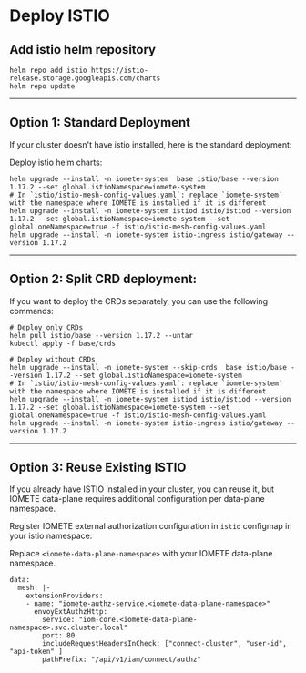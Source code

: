 # Deploy ISTIO

## Add istio helm repository

```shell
helm repo add istio https://istio-release.storage.googleapis.com/charts
helm repo update
```

---
## Option 1: Standard Deployment

If your cluster doesn't have istio installed, here is the standard deployment:

Deploy istio helm charts:
```shell
helm upgrade --install -n iomete-system  base istio/base --version 1.17.2 --set global.istioNamespace=iomete-system
# In `istio/istio-mesh-config-values.yaml`: replace `iomete-system` with the namespace where IOMETE is installed if it is different
helm upgrade --install -n iomete-system istiod istio/istiod --version 1.17.2 --set global.istioNamespace=iomete-system --set global.oneNamespace=true -f istio/istio-mesh-config-values.yaml
helm upgrade --install -n iomete-system istio-ingress istio/gateway --version 1.17.2
```

---
## Option 2: Split CRD deployment:

If you want to deploy the CRDs separately, you can use the following commands:

```shell
# Deploy only CRDs
helm pull istio/base --version 1.17.2 --untar
kubectl apply -f base/crds

# Deploy without CRDs
helm upgrade --install -n iomete-system --skip-crds  base istio/base --version 1.17.2 --set global.istioNamespace=iomete-system
# In `istio/istio-mesh-config-values.yaml`: replace `iomete-system` with the namespace where IOMETE is installed if it is different
helm upgrade --install -n iomete-system istiod istio/istiod --version 1.17.2 --set global.istioNamespace=iomete-system --set global.oneNamespace=true -f istio/istio-mesh-config-values.yaml
helm upgrade --install -n iomete-system istio-ingress istio/gateway --version 1.17.2
```

---
## Option 3: Reuse Existing ISTIO

If you already have ISTIO installed in your cluster, you can reuse it, but IOMETE data-plane requires additional configuration per data-plane namespace.

Register IOMETE external authorization configuration in `istio` configmap in your istio namespace:

Replace `<iomete-data-plane-namespace>` with your IOMETE data-plane namespace.

```shell
data:
  mesh: |-
    extensionProviders:
    - name: "iomete-authz-service.<iomete-data-plane-namespace>"
      envoyExtAuthzHttp:
        service: "iom-core.<iomete-data-plane-namespace>.svc.cluster.local"
        port: 80
        includeRequestHeadersInCheck: ["connect-cluster", "user-id", "api-token" ]
        pathPrefix: "/api/v1/iam/connect/authz"
```